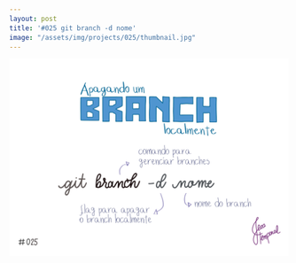 ```yaml
---
layout: post
title: '#025 git branch -d nome'
image: "/assets/img/projects/025/thumbnail.jpg"
---
```


<img  alt="Para apagar um branch localmente use git branch -d nome-do-branch" src="/assets/img/projects/025/full.jpg">